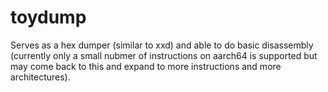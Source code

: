 # toydump
Serves as a hex dumper (similar to xxd) and able to do basic disassembly (currently only a small nubmer of instructions on aarch64 is supported but may come back to this and expand to more instructions and more architectures).
